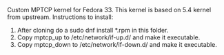 Custom MPTCP kernel for Fedora 33.
This kernel is based on 5.4 kernel from upstream.
Instructions to install:

1. After cloning do a sudo dnf install *.rpm in this folder.
2. Copy mptcp_up to /etc/network/if-up.d/ and make it executable.
3. Copy mptcp_down to /etc/network/if-down.d/ and make it executable.
